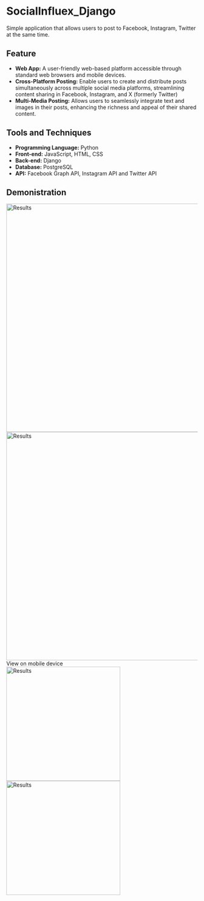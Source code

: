 # SocialInfluex_Django
Simple application that allows users to post to Facebook, Instagram, Twitter at the same time.

## Feature

- **Web App:** A user-friendly web-based platform accessible through standard web browsers and mobile devices.
- **Cross-Platform Posting:** Enable users to create and distribute posts simultaneously across multiple social media platforms, streamlining content sharing in Facebook, Instagram, and X (formerly Twitter)
- **Multi-Media Posting:** Allows users to seamlessly integrate text and images in their posts, enhancing the richness and appeal of their shared content.

## Tools and Techniques

- **Programming Language:** Python
- **Front-end:** JavaScript, HTML, CSS
- **Back-end:** Django
- **Database:** PostgreSQL
- **API:** Facebook Graph API, Instagram API and Twitter API

## Demonistration

<img src="https://github.com/user-attachments/assets/64c3eef3-9e98-4766-952c-f769b8be64c3" alt="Results" width="600"/></br>
<img src="https://github.com/user-attachments/assets/aeabea3b-ead2-4a5a-9cb6-6cffb44de2bf" alt="Results" width="600"/></br>
View on mobile device</br>
<img src="https://github.com/user-attachments/assets/4e7fd9b9-b6d6-4236-90a8-53bf656a38c4" alt="Results" width="300"/>
<img src="https://github.com/user-attachments/assets/497a25fb-79fb-4f2b-8556-29a08bed7f79" alt="Results" width="300"/>
